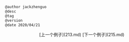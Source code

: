 
```markdown
@author jackzhenguo
@desc
@tag
@version 
@date 2020/04/21
```
		     

<center>[上一个例子](213.md)    [下一个例子](215.md)</center>